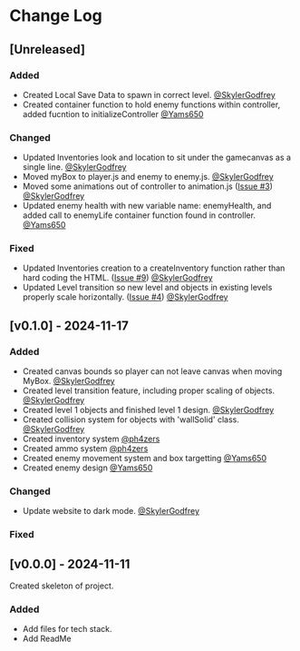 
# Change Log
 
## [Unreleased]
 
### Added
- Created Local Save Data to spawn in correct level. [@SkylerGodfrey](https://github.com/sGodfreyCVTC)
- Created container function to hold enemy functions within controller, added fucntion to initializeController [@Yams650](https://github.com/Yams650)

### Changed
- Updated Inventories look and location to sit under the gamecanvas as a single line. [@SkylerGodfrey](https://github.com/sGodfreyCVTC)
- Moved myBox to player.js and enemy to enemy.js. [@SkylerGodfrey](https://github.com/sGodfreyCVTC)
- Moved some animations out of controller to animation.js ([Issue #3](https://github.com/it-sd-capstone/huebrush/issues/3)) [@SkylerGodfrey](https://github.com/sGodfreyCVTC)
- Updated enemy health with new variable name: enemyHealth, and added call to enemyLife container function found in controller. [@Yams650](https://github.com/Yams650)
 
### Fixed
- Updated Inventories creation to a createInventory function rather than hard coding the HTML. ([Issue #9](https://github.com/it-sd-capstone/huebrush/issues/9)) [@SkylerGodfrey](https://github.com/sGodfreyCVTC)
- Updated Level transition so new level and objects in existing levels properly scale horizontally. ([Issue #4](https://github.com/it-sd-capstone/huebrush/issues/4)) [@SkylerGodfrey](https://github.com/sGodfreyCVTC)

## [v0.1.0] - 2024-11-17
 
### Added
- Created canvas bounds so player can not leave canvas when moving MyBox. [@SkylerGodfrey](https://github.com/sGodfreyCVTC)
- Created level transition feature, including proper scaling of objects. [@SkylerGodfrey](https://github.com/sGodfreyCVTC)
- Created level 1 objects and finished level 1 design. [@SkylerGodfrey](https://github.com/sGodfreyCVTC)
- Created collision system for objects with 'wallSolid' class. [@SkylerGodfrey](https://github.com/sGodfreyCVTC)
- Created inventory system [@ph4zers](https://github.com/ph4zers)
- Created ammo system [@ph4zers](https://github.com/ph4zers)
- Created enemy movement system and box targetting [@Yams650](https://github.com/Yams650)
- Created enemy design [@Yams650](https://github.com/Yams650)

### Changed
- Update website to dark mode. [@SkylerGodfrey](https://github.com/sGodfreyCVTC)
 
### Fixed
 
## [v0.0.0] - 2024-11-11
  
Created skeleton of project. 
 
### Added
  - Add files for tech stack.
  - Add ReadMe


 